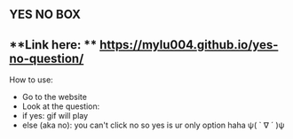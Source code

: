 ## YES NO BOX

**Link here: ** https://mylu004.github.io/yes-no-question/ 
----------------------------------
How to use: 
- Go to the website
- Look at the question:
- if yes: gif will play
- else (aka no): you can't click no so yes is ur only option haha ψ( ` ∇ ´ )ψ
  
